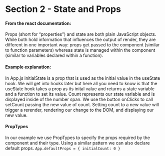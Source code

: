 # Section 2 - State and Props

#### From the react documentation:

Props (short for “properties”) and state are both plain JavaScript objects. While both hold information that influences the output of render, they are different in one important way: props get passed to the component (similar to function parameters) whereas state is managed within the component (similar to variables declared within a function).

#### Example explanation:

In App.js initialState is a prop that is used as the initial value in the useState hook. We will get into hooks later but here all you need to know is that the useState hook takes a prop as its inital value and returns a state variable and a function to set its value. Count represents our state variable and is displayed inside of the number span. We use the button onClicks to call setCount passing the new value of count. Setting count to a new value will trigger a rerender, rendering our change to the DOM, and displaying our new value.

#### PropTypes

In our example we use PropTypes to specify the props required by the component and their type. Using a similar pattern we can also declare default props.
`App.defaultProps = { initialCount: 0 }`
